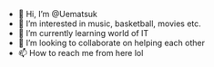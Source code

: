 - 👋 Hi, I’m @Uematsuk
- 👀 I’m interested in music, basketball, movies etc.
- 🌱 I’m currently learning world of IT
- 💞️ I’m looking to collaborate on helping each other
- 📫 How to reach me from here lol
